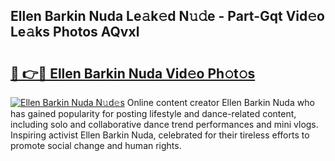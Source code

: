 ## Ellen Barkin Nuda Le𝚊k𝚎d N𝚞𝚍e - Part-Gqt Vid𝚎o Le𝚊ks Photos AQvxl

# <h2><a href="http://fbbu4o.evod.top/?m=Ellen+Barkin+Nuda">🔗 👉🔴 Ellen Barkin Nuda Vid𝚎o Ph𝚘t𝚘s</a></h2>

[![Ellen Barkin Nuda N𝚞d𝚎s](https://i.imgur.com/8V9OHl7.gif)](http://fbbu4o.evod.top/?m=Ellen+Barkin+Nuda)
Online content creator Ellen Barkin Nuda who has gained popularity for posting lifestyle and dance-related content, including solo and collaborative dance trend performances and mini vlogs. Inspiring activist Ellen Barkin Nuda, celebrated for their tireless efforts to promote social change and human rights. 
